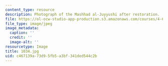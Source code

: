```yaml
---
content_type: resource
description: Photograph of the Mashhad al-Juyyushi after restoration.
file: https://ol-ocw-studio-app-production.s3.amazonaws.com/courses/4-615-the-architecture-of-cairo-spring-2002/c467139a73d95fb5a3bf341ded544c2b_1034.jpg
file_type: image/jpeg
image_metadata:
  caption: ''
  credit: ''
  image-alt: ''
resourcetype: Image
title: 1034.jpg
uid: c467139a-73d9-5fb5-a3bf-341ded544c2b
---
```

